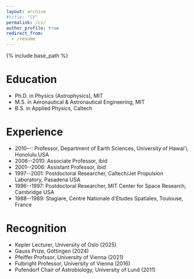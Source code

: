 ```yaml
---
layout: archive
#title: "CV"
permalink: /cv/
author_profile: true
redirect_from:
  - /resume
---
```


{% include base_path %}

Education
======
* Ph.D. in Physics (Astrophysics), MIT 
* M.S. in Aeronautical & Astronautical Engineering, MIT
* B.S. in Applied Physics, Caltech
  
Experience
======
* 2010--: Professor, Department of Earth Sciences, University of Hawai'i, Honolulu USA
* 2006--2010: Associate Professor, ibid
* 2001--2006: Assistant Professor, ibid
* 1997--2001: Postdoctoral Researcher, Caltech/Jet Propulsion Laboratory, Pasadena USA
* 1996--1997: Postdoctoral Researcher, MIT Center for Space Research, Cambridge USA
* 1988--1989: Stagiare, Centre Nationale d'Etudes Spatiales, Toulouse, France
  
Recognition
======
* Kepler Lecturer, University of Oslo (2025)
* Gauss Prize, Göttingen (2024)
* Pfeiffer Profssor, University of Vienna (2021)
* Fulbright Professor, University of Vienna (2016)
* Pufendorf Chair of Astrobiology, University of Lund (2011)
  
